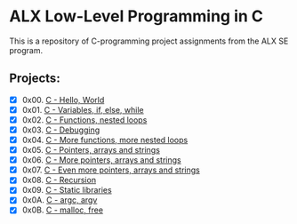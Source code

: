 # ALX Low-Level Programming in C
This is a repository of C-programming project assignments from the ALX SE program.

## Projects:
- [x] 0x00. [C - Hello, World](https://github.com/terrymk99/alx-low_level_programming/tree/master/0x00-hello_world)
- [x] 0x01. [C - Variables, if, else, while](https://github.com/terrymk99/alx-low_level_programming/tree/master/0x01-variables_if_else_while)
- [x] 0x02. [C - Functions, nested loops](https://github.com/terrymk99/alx-low_level_programming/tree/master/0x02-functions_nested_loops)
- [x] 0x03. [C - Debugging](https://github.com/terrymk99/alx-low_level_programming/tree/master/0x03-debugging)
- [x] 0x04. [C - More functions, more nested loops](https://github.com/terrymk99/alx-low_level_programming/tree/master/0x04-more_functions_nested_loops)
- [x] 0x05. [C - Pointers, arrays and strings](https://github.com/terrymk99/alx-low_level_programming/tree/master/0x05-pointers_arrays_strings)
- [x] 0x06. [C - More pointers, arrays and strings](https://github.com/terrymk99/alx-low_level_programming/tree/master/0x06-pointers_arrays_strings)
- [x] 0x07. [C - Even more pointers, arrays and strings]()
- [x] 0x08. [C - Recursion](https://github.com/terrymk99/alx-low_level_programming/tree/master/0x08-recursion)
- [x] 0x09. [C - Static libraries](https://github.com/terrymk99/alx-low_level_programming/tree/master/0x09-static_libraries)
- [x] 0x0A. [C - argc, argv](https://github.com/terrymk99/alx-low_level_programming/tree/master/0x0A-argc_argv)
- [x] 0x0B. [C - malloc, free](https://github.com/terrymk99/alx-low_level_programming/tree/master/0x0B-malloc_free)
